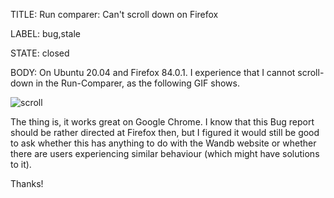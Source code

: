TITLE:
Run comparer: Can't scroll down on Firefox

LABEL:
bug,stale

STATE:
closed

BODY:
On Ubuntu 20.04 and Firefox 84.0.1. I experience that I cannot scroll-down in the Run-Comparer, as the following GIF shows. 

![scroll](https://user-images.githubusercontent.com/66726489/103892672-3e244380-50ec-11eb-9fce-6fa68efada4e.gif)


The thing is, it works great on Google Chrome. I know that this Bug report should be rather directed at Firefox then, but I figured it would still be good to ask whether this has anything to do with the Wandb website or whether there are users experiencing similar behaviour (which might have solutions to it).

Thanks!


